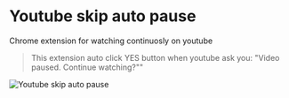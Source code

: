 # Youtube skip auto pause

Chrome extension for watching continuosly on youtube

> This extension auto click YES button when youtube ask you: \"Video paused. Continue watching?\""

![Youtube skip auto pause](https://i.stack.imgur.com/IvIHO.png)